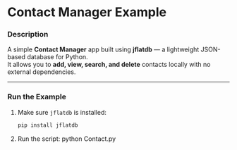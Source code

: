#  Contact Manager Example

###  Description
A simple **Contact Manager** app built using **jflatdb** — a lightweight JSON-based database for Python.  
It allows you to **add, view, search, and delete** contacts locally with no external dependencies.

---

###  Run the Example

1. Make sure `jflatdb` is installed:
   ```bash
   pip install jflatdb

2. Run the script:
   python Contact.py